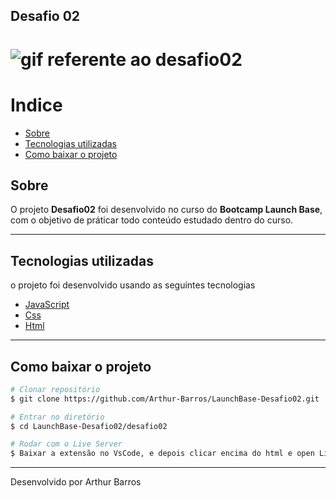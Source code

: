 ## Desafio 02
<h1>
  <img src="https://ik.imagekit.io/xlj9cejf8v/desafio02_f0znoEzCe.gif" alt="gif referente ao desafio02">
</h1>

# Indice
- [Sobre](#-sobre)
- [Tecnologias utilizadas](#-tecnologias-utilizadas)
- [Como baixar o projeto](#-como-baixar-o-projeto)

## Sobre

O projeto **Desafio02** foi desenvolvido no curso do **Bootcamp Launch Base**, com o objetivo de práticar todo conteúdo estudado dentro do curso. 

---

## Tecnologias utilizadas

o projeto foi desenvolvido usando as seguintes tecnologias

- [JavaScript](https://developer.mozilla.org/pt-BR/docs/Web/JavaScript)
- [Css](https://www.w3schools.com/Css/)
- [Html](https://www.w3schools.com/html/)

---

## Como baixar o projeto

```bash
# Clonar repositório
$ git clone https://github.com/Arthur-Barros/LaunchBase-Desafio02.git

# Entrar no diretório
$ cd LaunchBase-Desafio02/desafio02

# Rodar com o Live Server
$ Baixar a extensão no VsCode, e depois clicar encima do html e open Live Sever, por padrão é a localhost:5000.

```
---
Desenvolvido por Arthur Barros
